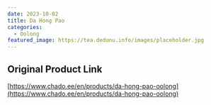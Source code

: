 ```yaml
---
date: 2023-10-02
title: Da Hong Pao
categories:
  - Oolong
featured_image: https://tea.dedunu.info/images/placeholder.jpg
---
```


## Original Product Link

[https://www.chado.ee/en/products/da-hong-pao-oolong](https://www.chado.ee/en/products/da-hong-pao-oolong)
